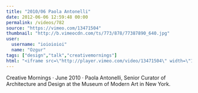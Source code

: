 ```yaml
---
title: "2010/06 Paola Antonelli"
date: 2012-06-06 12:59:48 00:00
permalink: /videos/782
source: "https://vimeo.com/13471504"
thumbnail: "http://b.vimeocdn.com/ts/773/878/77387890_640.jpg"
user:
  username: "ioioioioi"
  name: "Ozgur"
tags: ["design","talk","creativemornings"]
html: "<iframe src=\"http://player.vimeo.com/video/13471504\" width=\"1280\" height=\"720\" frameborder=\"0\" webkitAllowFullScreen mozallowfullscreen allowFullScreen></iframe>"
---
```


Creative Mornings · June 2010 · Paola Antonelli, Senior Curator of Architecture and Design at the Museum of Modern Art in New York.